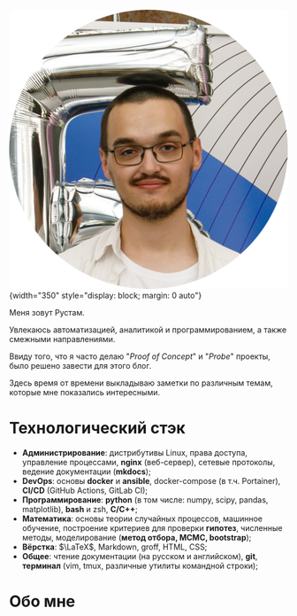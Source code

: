 
![Image](./assets/3O0A5142-photoaidcom-cropped.jpg){width="350" style="display: block; margin: 0 auto"}

Меня зовут Рустам.

Увлекаюсь автоматизацией, аналитикой и программированием, а также смежными
направлениями.

Ввиду того, что я часто делаю "*Proof of Concept*" и "*Probe*" проекты, было
решено завести для этого блог. 

Здесь время от времени выкладываю заметки по различным темам, которые мне
показались интересными.

# Технологический стэк

- **Администрирование**: дистрибутивы Linux, права доступа, управление
  процессами, **nginx** (веб-сервер), сетевые протоколы, ведение документации
  (**mkdocs**);
- **DevOps**: основы **docker** и **ansible**, docker-compose (в т.ч.
  Portainer), **CI/CD** (GitHub Actions, GitLab CI);
- **Программирование**: **python** (в том числе: numpy, scipy, pandas,
  matplotlib), **bash** и zsh, **C/C++**;
- **Математика**: основы теории случайных процессов, машинное обучение,
  построение критериев для проверки **гипотез**, численные методы,
  моделирование (**метод отбора, MCMC, bootstrap**);
- **Вёрстка**: $\LaTeX$, Markdown, groff, HTML, CSS;
- **Общее**: чтение документации (на русском и английском), **git**,
  **терминал** (vim, tmux, различные утилиты командной строки);

# Обо мне
